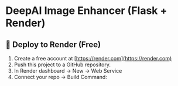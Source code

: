 # DeepAI Image Enhancer (Flask + Render)

## 🚀 Deploy to Render (Free)
1. Create a free account at [https://render.com](https://render.com)
2. Push this project to a GitHub repository.
3. In Render dashboard → New → Web Service
4. Connect your repo → Build Command: